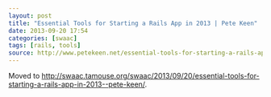 ```yaml
---
layout: post
title: "Essential Tools for Starting a Rails App in 2013 | Pete Keen"
date: 2013-09-20 17:54
categories: [swaac]
tags: [rails, tools]
source: http://www.petekeen.net/essential-tools-for-starting-a-rails-app-in-2013
---
```

Moved to <http://swaac.tamouse.org/swaac/2013/09/20/essential-tools-for-starting-a-rails-app-in-2013--pete-keen/>.
